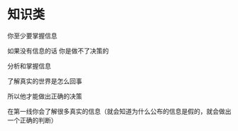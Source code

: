 # 知识类

你至少要掌握信息

如果没有信息的话  你是做不了决策的

分析和掌握信息

了解真实的世界是怎么回事

所以他才能做出正确的决策

在第一线你会了解很多真实的信息（就会知道为什么公布的信息是假的，就会做出一个正确的判断）